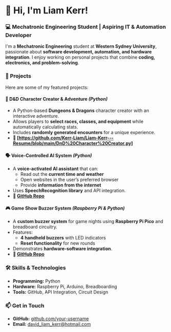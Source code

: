 # 👋 Hi, I'm Liam Kerr!  

### 💻 Mechatronic Engineering Student | Aspiring IT & Automation Developer  

I'm a **Mechatronic Engineering** student at **Western Sydney University**, passionate about **software development, automation, and hardware integration**. I enjoy working on personal projects that combine **coding, electronics, and problem-solving**.  

### 🚀 Projects  
Here are some of my featured projects:  

#### 🏰 **D&D Character Creator & Adventure** *(Python)*  
- A Python-based **Dungeons & Dragons** character creator with an interactive adventure.  
- Allows players to **select races, classes, and equipment** while automatically calculating stats.  
- Includes **randomly generated encounters** for a unique experience.  
- **🔗 [https://github.com/Kerr-Liam/Liam-Kerr---Resume/blob/main/DnD%20Character%20Creator.py]**  

#### 🗣️ **Voice-Controlled AI System** *(Python)*  
- A **voice-activated AI assistant** that can:  
  - Read out the **current time and weather**  
  - Open websites in the user’s preferred browser  
  - Provide **information from the internet**  
- Uses **SpeechRecognition library** and API integration.  
- **🔗 [GitHub Repo](https://github.com/your-repo-link-here)**  

#### 🎮 **Game Show Buzzer System** *(Raspberry Pi & Python)*  
- A **custom buzzer system** for game nights using **Raspberry Pi Pico** and breadboard circuitry.  
- Features:  
  - **4 handheld buzzers** with LED indicators  
  - **Reset functionality** for new rounds  
- Demonstrates **hardware-software integration**.  
- **🔗 [GitHub Repo](https://github.com/your-repo-link-here)**  

### 🛠️ Skills & Technologies  
- **Programming:** Python 
- **Hardware:** Raspberry Pi, Arduino, Breadboarding  
- **Tools:** GitHub, API Integration, Circuit Design  

### 📫 Get in Touch   
- **GitHub:** [github.com/your-username](https://github.com/your-username)  
- **Email:** david_liam_kerr@hotmail.com  
